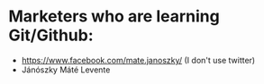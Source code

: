 # Marketers who are learning Git/Github:

- https://www.facebook.com/mate.janoszky/ (I don't use twitter)
- Jánószky Máté Levente
